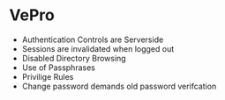 # VePro

- Authentication Controls are Serverside
- Sessions are invalidated when logged out
- Disabled Directory Browsing
- Use of Passphrases
- Privilige Rules
- Change password demands old password verifcation
